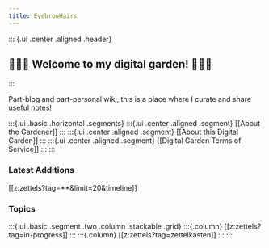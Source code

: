 ```yaml
---
title: EyebrowHairs
---
```


::: {.ui .center .aligned .header}
## 🌷🌱🌹 Welcome to my digital garden! 🌼🌿🌻
:::

Part-blog and part-personal wiki, this is a place where I curate and share useful notes!

:::{.ui .basic .horizontal .segments}
:::{.ui .center .aligned .segment}
[[About the Gardener]]
:::
:::{.ui .center .aligned .segment}
[[About this Digital Garden]]
:::
:::{.ui .center .aligned .segment}
[[Digital Garden Terms of Service]]
:::
:::

### Latest Additions
[[z:zettels?tag=**&limit=20&timeline]]

### Topics
:::{.ui .basic .segment .two .column .stackable .grid}
:::{.column}
[[z:zettels?tag=in-progress]]
:::
:::{.column}
[[z:zettels?tag=zettelkasten]]
:::
:::